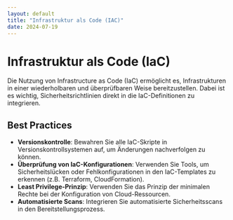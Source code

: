 ```yaml
---
layout: default
title: "Infrastruktur als Code (IAC)"
date: 2024-07-19
---
```


# Infrastruktur als Code (IaC)

Die Nutzung von Infrastructure as Code (IaC) ermöglicht es, Infrastrukturen in einer wiederholbaren und überprüfbaren Weise bereitzustellen. Dabei ist es wichtig, Sicherheitsrichtlinien direkt in die IaC-Definitionen zu integrieren.

## Best Practices
- **Versionskontrolle**: Bewahren Sie alle IaC-Skripte in Versionskontrollsystemen auf, um Änderungen nachverfolgen zu können.
- **Überprüfung von IaC-Konfigurationen**: Verwenden Sie Tools, um Sicherheitslücken oder Fehlkonfigurationen in den IaC-Templates zu erkennen (z.B. Terraform, CloudFormation).
- **Least Privilege-Prinzip**: Verwenden Sie das Prinzip der minimalen Rechte bei der Konfiguration von Cloud-Ressourcen.
- **Automatisierte Scans**: Integrieren Sie automatisierte Sicherheitsscans in den Bereitstellungsprozess.
